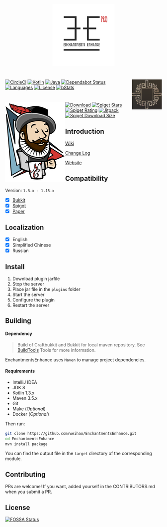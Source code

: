 <p align="center"> <img width="200" height="200" src=".images/thumbnail.png"> </p>

# <img src=".images/logo.jpg" alt="Logo" align="right">
[![CircleCI](https://circleci.com/gh/weihao/EnchantmentsEnhance.svg?style=svg)](https://circleci.com/gh/weihao/EnchantmentsEnhance)
[![Kotlin](https://img.shields.io/badge/Kotlin-1.3%2b-brightgreen.svg)](https://kotlinlang.org)
[![Java](https://img.shields.io/badge/Java-8%2b-brightgreen.svg)](https://www.java.com/)
[![Dependabot Status](https://api.dependabot.com/badges/status?host=github&repo=weihao/EnchantmentsEnhance)](https://dependabot.com)
[![Languages](https://img.shields.io/github/languages/count/weihao/EnchantmentsEnhance.svg)](https://github.com/weihao/EnchantmentsEnhance/issues)
[![License](https://img.shields.io/badge/license-GPL-blue.svg)](http://www.gnu.org/licenses/gpl-3.0)
[![bStats](https://img.shields.io/badge/bStats-deployed-3366ff.svg?style=flat)](https://bstats.org/plugin/bukkit/EnchantmentsEnhance)

# [<img src=".images/jenkins.png" alt="Download" align="left">](https://app.circleci.com/github/weihao/EnchantmentsEnhance/pipelines)
[![Download](https://img.shields.io/spiget/downloads/51635.svg)](https://www.spigotmc.org/resources/enchantmentsenhance-gear-progression-mechanics-with-customized-enchantments.51635/)
[![Spiget Stars](https://img.shields.io/spiget/stars/59555.svg)](https://www.spigotmc.org/resources/enchantmentsenhance-gear-progression-mechanics-with-customized-enchantments.51635/)
[![Spiget Rating](https://img.shields.io/spiget/rating/51635.svg)](https://www.spigotmc.org/resources/enchantmentsenhance-gear-progression-mechanics-with-customized-enchantments.51635/)
[![Jitpack](https://jitpack.io/v/weihao/EnchantmentsEnhance.svg)](https://jitpack.io/#weihao/EnchantmentsEnhance/)
[![Spiget Download Size](https://img.shields.io/spiget/download-size/51635)](https://www.spigotmc.org/resources/enchantmentsenhance-gear-progression-mechanics-with-customized-enchantments.51635/)
## Introduction
[Wiki](https://github.com/weihao/EnchantmentsEnhance/wiki)

[Change Log](https://github.com/weihao/EnchantmentsEnhance/blob/master/CHANGELOG.md)

[Website](.)


## Compatibility
Version: `1.8.x - 1.15.x`
- [x] [Bukkit](https://bukkit.org)
- [x] [Spigot](https://spigotmc.org)
- [x] [Paper](https://github.com/PaperMC/Paper)

## Localization
- [x] English
- [x] Simplified Chinese
- [x] Russian

## Install
1. Download plugin jarfile
2. Stop the server
3. Place jar file in the `plugins` folder
4. Start the server
5. Configure the plugin
6. Restart the server

## Building
#### Dependency
> Build of Craftbukkit and Bukkit for local maven repository. See [BuildTools](https://www.spigotmc.org/wiki/buildtools/) Tools for more information.

EnchantmentsEnhance uses `Maven` to manage project dependencies.

#### Requirements
- IntelliJ IDEA
- JDK 8
- Kotlin 1.3.x
- Maven 3.5.x
- Git
- Make (_Optional_)
- Docker (_Optional_)


Then run:

```sh
git clone https://github.com/weihao/EnchantmentsEnhance.git
cd EnchantmentsEnhance
mvn install package
```

You can find the output file in the `target` directory of the corresponding module.

## Contributing
PRs are welcome! If you want, added yourself in the CONTRIBUTORS.md when you submit a PR.

## License
[![FOSSA Status](https://app.fossa.io/api/projects/git%2Bgithub.com%2F25%2FEnchantmentsEnhance.svg?type=large)](https://app.fossa.io/projects/git%2Bgithub.com%2F25%2FEnchantmentsEnhance?ref=badge_large)
